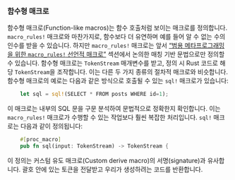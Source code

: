 ### 함수형 매크로

함수형 매크로(Function-like macros)는 함수 호출처럼 보이는 매크로를 정의합니다. `macro_rules!` 매크로와 마찬가지로, 함수보다 더 유연하며 예를 들어 알 수 없는 수의 인수를 받을 수 있습니다. 하지만 `macro_rules!` 매크로는 앞서 [“범용 메타프로그래밍을 위한 `macro_rules!` 선언적 매크로”](https://doc.rust-lang.org/stable/book/ch19-06-macros.html#declarative-macros-with-macro_rules-for-general-metaprogramming) 섹션에서 논의한 매칭 기반 문법으로만 정의할 수 있습니다. 함수형 매크로는 `TokenStream` 매개변수를 받고, 정의 시 Rust 코드로 해당 `TokenStream`을 조작합니다. 이는 다른 두 가지 종류의 절차적 매크로와 비슷합니다. 함수형 매크로의 예로는 다음과 같은 방식으로 호출될 수 있는 `sql!` 매크로가 있습니다:

```rust
    let sql = sql!(SELECT * FROM posts WHERE id=1);
```

이 매크로는 내부의 SQL 문을 구문 분석하여 문법적으로 정확한지 확인합니다. 이는 `macro_rules!` 매크로가 수행할 수 있는 작업보다 훨씬 복잡한 처리입니다. `sql!` 매크로는 다음과 같이 정의됩니다:

```rust
    #[proc_macro]
    pub fn sql(input: TokenStream) -> TokenStream {
```

이 정의는 커스텀 유도 매크로(Custom derive macro)의 서명(signature)과 유사합니다. 괄호 안에 있는 토큰을 전달받고 우리가 생성하려는 코드를 반환합니다.